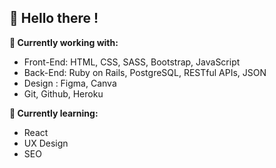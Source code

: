 ## 👋 Hello there ! 

**🚀 Currently working with:**

- Front-End: HTML, CSS, SASS, Bootstrap, JavaScript
- Back-End: Ruby on Rails, PostgreSQL, RESTful APIs, JSON
- Design : Figma, Canva
- Git, Github, Heroku

**🌱 Currently learning:**

- React
- UX Design
- SEO

